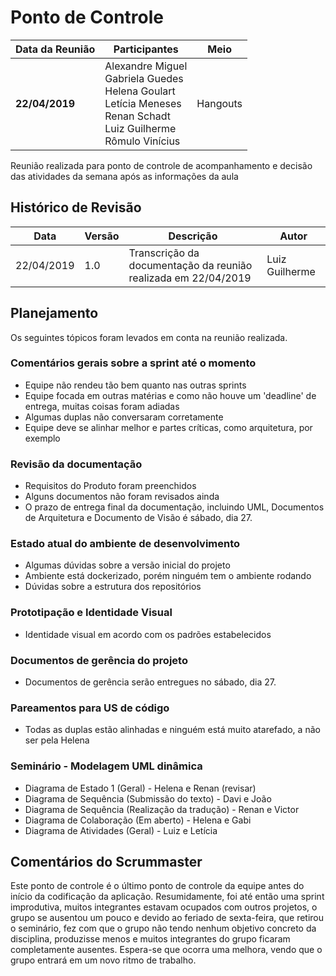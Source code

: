 # Ponto de Controle

| Data da Reunião | Participantes | Meio |
| --- | --- | --- |
| **22/04/2019** | Alexandre Miguel <br> Gabriela Guedes <br> Helena Goulart <br> Letícia Meneses <br> Renan Schadt <br> Luiz Guilherme <br> Rômulo Vinícius  | Hangouts |

  Reunião realizada para ponto de controle de acompanhamento e decisão das atividades da semana após as informações da aula

## Histórico de Revisão

  | Data | Versão | Descrição | Autor |
  |---|---|---|---|
  | 22/04/2019 | 1.0 | Transcrição da documentação da reunião realizada em 22/04/2019 | Luiz Guilherme |

## Planejamento
Os seguintes tópicos foram levados em conta na reunião realizada.

### Comentários gerais sobre a sprint até o momento
* Equipe não rendeu tão bem quanto nas outras sprints
* Equipe focada em outras matérias e como não houve um 'deadline' de entrega, muitas coisas foram adiadas
* Algumas duplas não conversaram corretamente
* Equipe deve se alinhar melhor e partes críticas, como arquitetura, por exemplo

### Revisão da documentação
* Requisitos do Produto foram preenchidos
* Alguns documentos não foram revisados ainda
* O prazo de entrega final da documentação, incluindo UML, Documentos de Arquitetura e Documento de Visão é sábado, dia 27.

### Estado atual do ambiente de desenvolvimento
* Algumas dúvidas sobre a versão inicial do projeto
* Ambiente está dockerizado, porém ninguém tem o ambiente rodando
* Dúvidas sobre a estrutura dos repositórios

### Prototipação e Identidade Visual
* Identidade visual em acordo com os padrões estabelecidos

### Documentos de gerência do projeto
* Documentos de gerência serão entregues no sábado, dia 27. 

### Pareamentos para US de código
* Todas as duplas estão alinhadas e ninguém está muito atarefado, a não ser pela Helena

### Seminário - Modelagem UML dinâmica
* Diagrama de Estado 1 (Geral) - Helena e Renan (revisar)
* Diagrama de Sequência (Submissão do texto) - Davi e João
* Diagrama de Sequência (Realização da tradução) - Renan e Victor
* Diagrama de Colaboração (Em aberto) - Helena e Gabi
* Diagrama de Atividades (Geral) - Luiz e Letícia

## Comentários do Scrummaster
Este ponto de controle é o último ponto de controle da equipe antes do início da codificação da aplicação. Resumidamente, foi até então uma sprint improdutiva, muitos integrantes estavam ocupados com outros projetos, o grupo se ausentou um pouco e devido ao feriado de sexta-feira, que retirou o seminário, fez com que o grupo não tendo nenhum objetivo concreto da disciplina, produzisse menos e muitos integrantes do grupo ficaram completamente ausentes. Espera-se que ocorra uma melhora, vendo que o grupo entrará em um novo ritmo de trabalho. 

